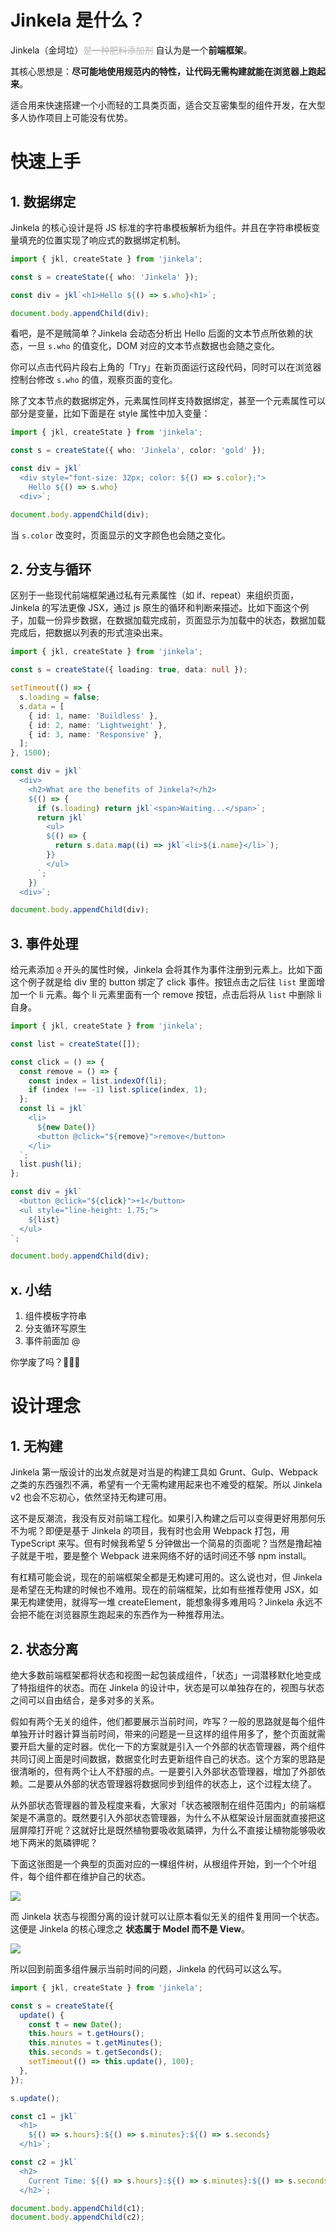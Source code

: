 # Jinkela 是什么？

Jinkela（金坷垃）<del style="opacity:.3;">是一种肥料添加剂</del> 自认为是一个**前端框架**。

其核心思想是：**尽可能地使用规范内的特性，让代码无需构建就能在浏览器上跑起来**。

适合用来快速搭建一个小而轻的工具类页面，适合交互密集型的组件开发，在大型多人协作项目上可能没有优势。

# 快速上手

## 1. 数据绑定

Jinkela 的核心设计是将 JS 标准的字符串模板解析为组件。并且在字符串模板变量填充的位置实现了响应式的数据绑定机制。

```typescript
import { jkl, createState } from 'jinkela';

const s = createState({ who: 'Jinkela' });

const div = jkl`<h1>Hello ${() => s.who}<h1>`;

document.body.appendChild(div);
```

看吧，是不是贼简单？Jinkela 会动态分析出 Hello 后面的文本节点所依赖的状态，一旦 `s.who` 的值变化，DOM 对应的文本节点数据也会随之变化。

你可以点击代码片段右上角的「Try」在新页面运行这段代码，同时可以在浏览器控制台修改 `s.who` 的值，观察页面的变化。

除了文本节点的数据绑定外，元素属性同样支持数据绑定，甚至一个元素属性可以部分是变量，比如下面是在 style 属性中加入变量：

```typescript
import { jkl, createState } from 'jinkela';

const s = createState({ who: 'Jinkela', color: 'gold' });

const div = jkl`
  <div style="font-size: 32px; color: ${() => s.color};">
    Hello ${() => s.who}
  <div>`;

document.body.appendChild(div);
```

当 `s.color` 改变时，页面显示的文字颜色也会随之变化。

## 2. 分支与循环

区别于一些现代前端框架通过私有元素属性（如 if、repeat）来组织页面，Jinkela 的写法更像 JSX，通过 js 原生的循环和判断来描述。比如下面这个例子，加载一份异步数据，在数据加载完成前，页面显示为加载中的状态，数据加载完成后，把数据以列表的形式渲染出来。

```typescript
import { jkl, createState } from 'jinkela';

const s = createState({ loading: true, data: null });

setTimeout(() => {
  s.loading = false;
  s.data = [
    { id: 1, name: 'Buildless' },
    { id: 2, name: 'Lightweight' },
    { id: 3, name: 'Responsive' },
  ];
}, 1500);

const div = jkl`
  <div>
    <h2>What are the benefits of Jinkela?</h2>
    ${() => {
      if (s.loading) return jkl`<span>Waiting...</span>`;
      return jkl`
        <ul>
        ${() => {
          return s.data.map((i) => jkl`<li>${i.name}</li>`);
        }}
        </ul>
      `;
    }}
  <div>`;

document.body.appendChild(div);
```

## 3. 事件处理

给元素添加 `@` 开头的属性时候，Jinkela 会将其作为事件注册到元素上。比如下面这个例子就是给 div 里的 button 绑定了 click 事件。按钮点击之后往 `list` 里面增加一个 li 元素。每个 li 元素里面有一个 remove 按钮，点击后将从 `list` 中删除 li 自身。

```typescript
import { jkl, createState } from 'jinkela';

const list = createState([]);

const click = () => {
  const remove = () => {
    const index = list.indexOf(li);
    if (index !== -1) list.splice(index, 1);
  };
  const li = jkl`
    <li>
      ${new Date()}
      <button @click="${remove}">remove</button>
    </li>
  `;
  list.push(li);
};

const div = jkl`
  <button @click="${click}">+1</button>
  <ul style="line-height: 1.75;">
    ${list}
  </ul>
`;

document.body.appendChild(div);
```

## x. 小结

1. 组件模板字符串
2. 分支循环写原生
3. 事件前面加 @

你学废了吗？🎉🎉🎉

# 设计理念

## 1. 无构建

Jinkela 第一版设计的出发点就是对当是的构建工具如 Grunt、Gulp、Webpack 之类的东西强烈不满，希望有一个无需构建用起来也不难受的框架。所以 Jinkela v2 也会不忘初心，依然坚持无构建可用。

这不是反潮流，我没有反对前端工程化。如果引入构建之后可以变得更好用那何乐不为呢？即便是基于 Jinkela 的项目，我有时也会用 Webpack 打包，用 TypeScript 来写。但有时候我希望 5 分钟做出一个简易的页面呢？当然是撸起袖子就是干啦，要是整个 Webpack 进来网络不好的话时间还不够 npm install。

有杠精可能会说，现在的前端框架全都是无构建可用的。这么说也对，但 Jinkela 是希望在无构建的时候也不难用。现在的前端框架，比如有些推荐使用 JSX，如果无构建使用，就得写一堆 createElement，能想象得多难用吗？Jinkela 永远不会把不能在浏览器原生跑起来的东西作为一种推荐用法。

## 2. 状态分离

绝大多数前端框架都将状态和视图一起包装成组件，「状态」一词潜移默化地变成了特指组件的状态。而在 Jinkela 的设计中，状态是可以单独存在的，视图与状态之间可以自由结合，是多对多的关系。

假如有两个无关的组件，他们都要展示当前时间，咋写？一般的思路就是每个组件单独开计时器计算当前时间，带来的问题是一旦这样的组件用多了，整个页面就需要开启大量的定时器。优化一下的方案就是引入一个外部的状态管理器，两个组件共同订阅上面是时间数据，数据变化时去更新组件自己的状态。这个方案的思路是很清晰的，但有两个让人不舒服的点。一是要引入外部状态管理器，增加了外部依赖。二是要从外部的状态管理器将数据同步到组件的状态上，这个过程太绕了。

从外部状态管理器的普及程度来看，大家对「状态被限制在组件范围内」的前端框架是不满意的。既然要引入外部状态管理器，为什么不从框架设计层面就直接把这层屏障打开呢？这就好比是既然植物要吸收氮磷钾，为什么不直接让植物能够吸收地下两米的氮磷钾呢？

下面这张图是一个典型的页面对应的一棵组件树，从根组件开始，到一个个叶组件，每个组件都在维护自己的状态。

![](component-tree.png)

而 Jinkela 状态与视图分离的设计就可以让原本看似无关的组件复用同一个状态。这便是 Jinkela 的核心理念之 **状态属于 Model 而不是 View**。

![](component-tree-with-jinkela.png)

所以回到前面多组件展示当前时间的问题，Jinkela 的代码可以这么写。

```typescript
import { jkl, createState } from 'jinkela';

const s = createState({
  update() {
    const t = new Date();
    this.hours = t.getHours();
    this.minutes = t.getMinutes();
    this.seconds = t.getSeconds();
    setTimeout(() => this.update(), 100);
  },
});

s.update();

const c1 = jkl`
  <h1>
    ${() => s.hours}:${() => s.minutes}:${() => s.seconds}
  </h1>`;

const c2 = jkl`
  <h2>
    Current Time: ${() => s.hours}:${() => s.minutes}:${() => s.seconds}
  </h2>`;

document.body.appendChild(c1);
document.body.appendChild(c2);
```
